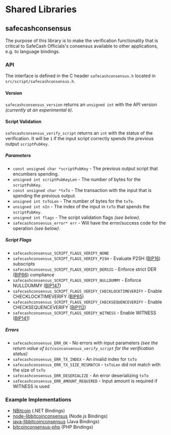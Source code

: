Shared Libraries
================

## safecashconsensus

The purpose of this library is to make the verification functionality that is critical to SafeCash Officials's consensus available to other applications, e.g. to language bindings.

### API

The interface is defined in the C header `safecashconsensus.h` located in  `src/script/safecashconsensus.h`.

#### Version

`safecashconsensus_version` returns an `unsigned int` with the API version *(currently at an experimental `0`)*.

#### Script Validation

`safecashconsensus_verify_script` returns an `int` with the status of the verification. It will be `1` if the input script correctly spends the previous output `scriptPubKey`.

##### Parameters
- `const unsigned char *scriptPubKey` - The previous output script that encumbers spending.
- `unsigned int scriptPubKeyLen` - The number of bytes for the `scriptPubKey`.
- `const unsigned char *txTo` - The transaction with the input that is spending the previous output.
- `unsigned int txToLen` - The number of bytes for the `txTo`.
- `unsigned int nIn` - The index of the input in `txTo` that spends the `scriptPubKey`.
- `unsigned int flags` - The script validation flags *(see below)*.
- `safecashconsensus_error* err` - Will have the error/success code for the operation *(see below)*.

##### Script Flags
- `safecashconsensus_SCRIPT_FLAGS_VERIFY_NONE`
- `safecashconsensus_SCRIPT_FLAGS_VERIFY_P2SH` - Evaluate P2SH ([BIP16](https://github.com/bitcoin/bips/blob/master/bip-0016.mediawiki)) subscripts
- `safecashconsensus_SCRIPT_FLAGS_VERIFY_DERSIG` - Enforce strict DER ([BIP66](https://github.com/bitcoin/bips/blob/master/bip-0066.mediawiki)) compliance
- `safecashconsensus_SCRIPT_FLAGS_VERIFY_NULLDUMMY` - Enforce NULLDUMMY ([BIP147](https://github.com/bitcoin/bips/blob/master/bip-0147.mediawiki))
- `safecashconsensus_SCRIPT_FLAGS_VERIFY_CHECKLOCKTIMEVERIFY` - Enable CHECKLOCKTIMEVERIFY ([BIP65](https://github.com/bitcoin/bips/blob/master/bip-0065.mediawiki))
- `safecashconsensus_SCRIPT_FLAGS_VERIFY_CHECKSEQUENCEVERIFY` - Enable CHECKSEQUENCEVERIFY ([BIP112](https://github.com/bitcoin/bips/blob/master/bip-0112.mediawiki))
- `safecashconsensus_SCRIPT_FLAGS_VERIFY_WITNESS` - Enable WITNESS ([BIP141](https://github.com/bitcoin/bips/blob/master/bip-0141.mediawiki))

##### Errors
- `safecashconsensus_ERR_OK` - No errors with input parameters *(see the return value of `bitcoinconsensus_verify_script` for the verification status)*
- `safecashconsensus_ERR_TX_INDEX` - An invalid index for `txTo`
- `safecashconsensus_ERR_TX_SIZE_MISMATCH` - `txToLen` did not match with the size of `txTo`
- `safecashconsensus_ERR_DESERIALIZE` - An error deserializing `txTo`
- `safecashconsensus_ERR_AMOUNT_REQUIRED` - Input amount is required if WITNESS is used

### Example Implementations
- [NBitcoin](https://github.com/NicolasDorier/NBitcoin/blob/master/NBitcoin/Script.cs#L814) (.NET Bindings)
- [node-libbitcoinconsensus](https://github.com/bitpay/node-libbitcoinconsensus) (Node.js Bindings)
- [java-libbitcoinconsensus](https://github.com/dexX7/java-libbitcoinconsensus) (Java Bindings)
- [bitcoinconsensus-php](https://github.com/Bit-Wasp/bitcoinconsensus-php) (PHP Bindings)
